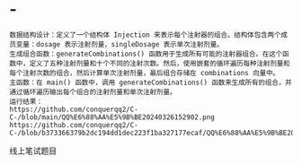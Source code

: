 # -
    数据结构设计：定义了一个结构体 Injection 来表示每个注射器的组合。结构体包含两个成员变量：dosage 表示注射剂量，singleDosage 表示单次注射剂量。
    生成组合函数：generateCombinations() 函数用于生成所有可能的注射器组合。在这个函数中，定义了五种注射剂量和十个不同的注射次数。然后，使用嵌套的循环遍历每种注射剂量和每个注射次数的组合，然后计算单次注射剂量，最后组合存储在 combinations 向量中。
    主函数：在 main() 函数中，调用 generateCombinations() 函数来生成所有的组合，并通过循环遍历输出每个组合的注射剂量和单次注射剂量。
    运行结果：
    https://github.com/conquerqq2/C-C-/blob/main/QQ%E6%88%AA%E5%9B%BE20240326152902.png
    https://github.com/conquerqq2/C-C-/blob/b373366379b2dc194dd1dec223f1ba327177ecaf/QQ%E6%88%AA%E5%9B%BE20240326152832.png
线上笔试题目
